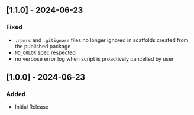 ## [1.1.0] - 2024-06-23

### Fixed

- `.npmrc` and `.gitignore` files no longer ignored in scaffolds created from the published package
- `NO_COLOR` [spec respected](https://no-color.org/)
- no verbose error log when script is proactively cancelled by user

## [1.0.0] - 2024-06-23

### Added

- Initial Release
